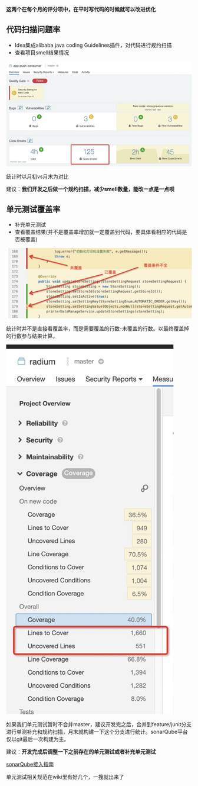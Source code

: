 **这两个在每个月的评分项中，在平时写代码的时候就可以改进优化**
## 代码扫描问题率
* Idea集成alibaba java coding Guidelines插件，对代码进行规约扫描
* 查看项目smell结果情况

[picture]: https://github.com/Consck/project/raw/master/images/1598925249830.jpg
![picture]

统计时以月初vs月末为对比

建议：**我们开发之后做一个规约扫描，减少smell数量，能改一点是一点呗**

## 单元测试覆盖率
* 补充单元测试
* 查看覆盖结果(并不是覆盖率增加就一定覆盖到代码，要具体看相应的代码是否被覆盖)

[pictur]: https://github.com/Consck/project/raw/master/images/B0743A29-9C8C-4FA3-9FEC-BCC5450DCF83.png
![pictur]


统计时并不是直接看覆盖率，而是需要覆盖的行数-未覆盖的行数。以最终覆盖掉的行数参与结果计算。

[p]: https://github.com/Consck/project/raw/master/images/1598925467546.jpg
![p]

如果我们单元测试暂时不合并master，建议开发完之后，合并到feature/junit分支进行单测补充和规约扫描，月末就构建一下这个分支进行统计。sonarQube平台仅以git最后一次构建为主。

建议：**开发完成后调整一下之前存在的单元测试或者补充单元测试**

[sonarQube接入指南](https://confluence.wosai-inc.com/pages/viewpage.action?pageId=23527611)

单元测试相关规范在wiki里有好几个，一搜就出来了
